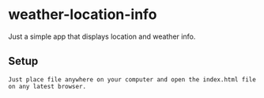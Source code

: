 # weather-location-info

Just a simple app that displays location and weather info.

## Setup

	Just place file anywhere on your computer and open the index.html file on any latest browser.